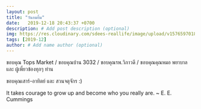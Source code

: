 ```yaml
---
layout: post
title: "วันอมยิ้ม"
date:   2019-12-18 20:43:37 +0700
description: # Add post description (optional)
img: https://res.cloudinary.com/sdees-reallife/image/upload/v1576597018/IMG_20191217_204238.jpg # Add image post (optional)
tags: [2019-12]
author: # Add name author (optional)
---
```

ขอบคุณ Tops Market / ขอบคุณบ้าน 3032 / ขอบคุณรพ.วิภาวดี / ขอบคุณคุณหมอ พยาบาล และ ผู้เพี่ยวข้องทุกๆ ท่าน

<i class="fa fa-child" style="color:plum"></i>

ขอบคุณเสาร์-อาทิตย์ และ สวนจตุจักร :)

It takes courage to grow up and become who you really are. ~ E. E. Cummings
